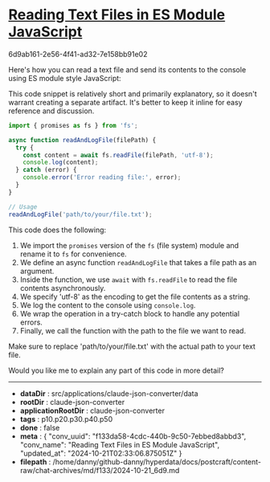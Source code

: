 # [Reading Text Files in ES Module JavaScript](https://claude.ai/chat/f133da58-4cdc-440b-9c50-7ebbed8abbd3)

6d9ab161-2e56-4f41-ad32-7e158bb91e02

 Here's how you can read a text file and send its contents to the console using ES module style JavaScript:

<antThinking>This code snippet is relatively short and primarily explanatory, so it doesn't warrant creating a separate artifact. It's better to keep it inline for easy reference and discussion.</antThinking>

```javascript
import { promises as fs } from 'fs';

async function readAndLogFile(filePath) {
  try {
    const content = await fs.readFile(filePath, 'utf-8');
    console.log(content);
  } catch (error) {
    console.error('Error reading file:', error);
  }
}

// Usage
readAndLogFile('path/to/your/file.txt');
```

This code does the following:

1. We import the `promises` version of the `fs` (file system) module and rename it to `fs` for convenience.
2. We define an async function `readAndLogFile` that takes a file path as an argument.
3. Inside the function, we use `await` with `fs.readFile` to read the file contents asynchronously.
4. We specify 'utf-8' as the encoding to get the file contents as a string.
5. We log the content to the console using `console.log`.
6. We wrap the operation in a try-catch block to handle any potential errors.
7. Finally, we call the function with the path to the file we want to read.

Make sure to replace 'path/to/your/file.txt' with the actual path to your text file.

Would you like me to explain any part of this code in more detail?

---

* **dataDir** : src/applications/claude-json-converter/data
* **rootDir** : claude-json-converter
* **applicationRootDir** : claude-json-converter
* **tags** : p10.p20.p30.p40.p50
* **done** : false
* **meta** : {
  "conv_uuid": "f133da58-4cdc-440b-9c50-7ebbed8abbd3",
  "conv_name": "Reading Text Files in ES Module JavaScript",
  "updated_at": "2024-10-21T02:33:06.875051Z"
}
* **filepath** : /home/danny/github-danny/hyperdata/docs/postcraft/content-raw/chat-archives/md/f133/2024-10-21_6d9.md